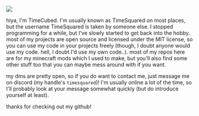 ![](https://github-readme-stats.vercel.app/api?username=timecubed&theme=nightowl&show_icons=true&hide_border=false&count_private=true)

hiya, I'm TimeCubed. I'm usually known as TimeSquared on most places, but the username TimeSquared is taken by someone else.
I stopped programming for a while, but I've slowly started to get back into the hobby. most of my projects are open source and licensed under the MIT
license, so you can use my code in your projects freely (though, I doubt anyone would use my code. hell, I doubt I'd use my own code..). most of my
repos here are for my minecraft mods which I used to make, but you'll also find some other stuff too that you can maybe mess around with if you want.

my dms are pretty open, so if you do want to contact me, just message me on discord (my handle's `timesquared`)! I'm usually online a lot of the time,
so I'll probably look at your message somewhat quickly (but do introduce yourself at least).

thanks for checking out my github!
